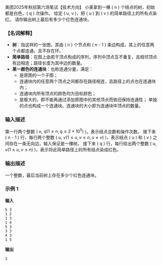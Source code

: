 美团2025年秋招第六场笔试【技术方向】
小美拿到一棵 \( n \) 个结点的树，初始都是白色，\( q \) 次操作。
给定 \( u, v \)，把 \( u \) 到 \( v \) 的简单路径上的所有点染红。
请你输出树上最后有多少个红色连通块。

### 【名词解释】

- **树**：指这样的一张图，其由 \( n \) 个节点和 \( n - 1 \) 条边构成，其上的任意两个点都连通，且不存在环。
- **简单路径**：在图上由若干顶点构成的序列，序列中顶点互不重复，且相邻顶点有边相连；路径长度为其中边的数量。
- **某一颜色的连通块**：也称连通分量，满足：
    - 是原图的一个子图；
    - 连通块内的任意两个顶点之间都存在路径相连，且路径上的点也在连通块内；
    - 连通块内所有顶点的颜色均为目标颜色；
    - 是极大的，即不能再通过添加原图中的其他顶点而依旧保持连通性；
      单独的点也构成一个连通块。连通块的大小即为连通块中顶点的数量。

### 输入描述

第一行两个整数 \( n, $q(1 \le n, q \le 2 \times 10^5)$ \)，表示结点总数和操作次数。
接下来 \( n - 1 \) 行，每行两个整数 \( u, $v(1 \le u, v \le n, u \ne v)$ \)，表示结点 \( u \) 和 \( v \)
之间存在一条无向边，输入保证是一棵树。
接下来 \( q \) 行，每行给出两个整数 \( u, $v(1 \le u, v \le n)$ \)，表示将此简单路径上的所有结点染成红色。

### 输出描述

一个整数，最后当前树上存在多少个红色连通块。

### 示例 1

**输入**

```
5 3
1 2
1 3
1 4
5 3
3 3
4 3
1 5
```

**输出**

```
1
```
